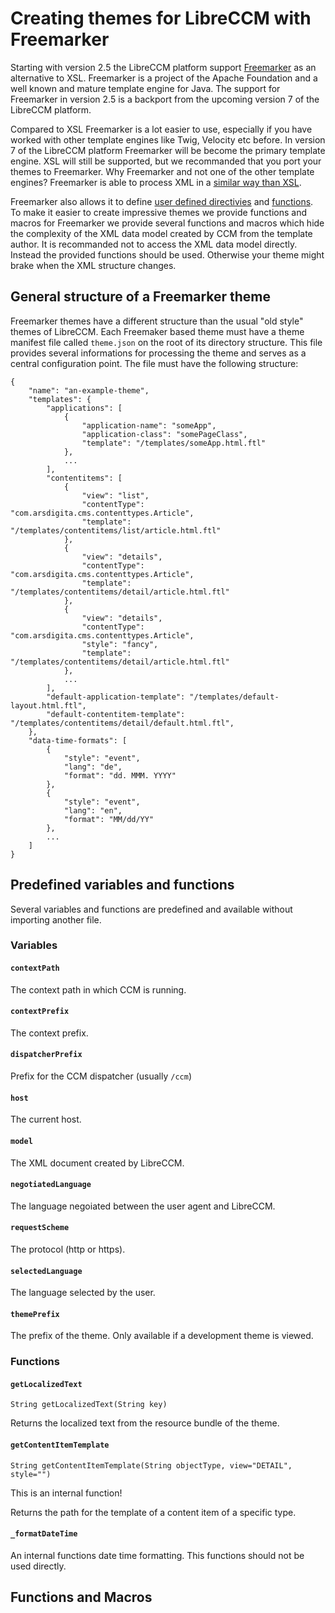 # Creating themes for LibreCCM with Freemarker

Starting with version 2.5 the LibreCCM platform support 
[Freemarker](https://freemarker.apache.org) as an alternative to XSL. 
Freemarker is a project of the Apache Foundation and a well known and 
mature template engine for Java. The support for Freemarker in version 2.5 
is a backport from the upcoming version 7 of the LibreCCM platform. 

Compared to XSL Freemarker is a lot easier to use, especially if you have
worked with other template engines like Twig, Velocity etc before. In 
version 7 of the LibreCCM platform Freemarker will be become the primary 
template  engine. XSL will still be supported, but we recommanded that you 
port your themes to Freemarker. Why Freemarker and not one of the other 
template  engines? Freemarker is able to process XML in a 
[similar way than XSL](https://freemarker.apache.org/docs/xgui.html). 

Freemarker also allows it to define 
[user defined directivies](https://freemarker.apache.org/docs/dgui_misc_userdefdir.html)
and [functions](https://freemarker.apache.org/docs/ref_directive_function.html).
To make it easier to create impressive themes we provide functions and
macros for Freemarker we provide several functions and macros which hide the
complexity of the XML data model created by CCM from the template author. 
It is recommanded not to access the XML data model directly. Instead the 
provided functions should be used. Otherwise your theme might brake when 
the XML structure changes. 

## General structure of a Freemarker theme

Freemarker themes have a different structure than the usual "old style" themes 
of LibreCCM. Each Freemaker based theme must have a theme manifest file
called `theme.json` on the root of its directory structure. This file
provides several informations for processing the theme and serves as a
central configuration point. The file must have the following structure:

    {
        "name": "an-example-theme",
        "templates": {
            "applications": [
                {
                    "application-name": "someApp",
                    "application-class": "somePageClass",
                    "template": "/templates/someApp.html.ftl"
                },
                ...                
            ],
            "contentitems": [
                {
                    "view": "list",
                    "contentType": "com.arsdigita.cms.contenttypes.Article",
                    "template": "/templates/contentitems/list/article.html.ftl"
                },
                {
                    "view": "details",
                    "contentType": "com.arsdigita.cms.contenttypes.Article",
                    "template": "/templates/contentitems/detail/article.html.ftl"
                },
                {
                    "view": "details",                    
                    "contentType": "com.arsdigita.cms.contenttypes.Article",
                    "style": "fancy",
                    "template": "/templates/contentitems/detail/article.html.ftl"
                },
                ...
            ],
            "default-application-template": "/templates/default-layout.html.ftl",
            "default-contentitem-template": "/templates/contentitems/detail/default.html.ftl",
        },
        "data-time-formats": [
            {
                "style": "event",
                "lang": "de",
                "format": "dd. MMM. YYYY"
            },
            {
                "style": "event",
                "lang": "en",
                "format": "MM/dd/YY"
            },
            ...
        ]
    }



## Predefined variables and functions

Several variables and functions are predefined and available without 
importing another file. 

### Variables

#### `contextPath`

The context path in which CCM is running.

#### `contextPrefix`

The context prefix.

#### `dispatcherPrefix`

Prefix for the CCM dispatcher (usually `/ccm`)

#### `host`

The current host.

#### `model`

The XML document created by LibreCCM.

#### `negotiatedLanguage`

The language negoiated between the user agent and LibreCCM.

#### `requestScheme`

The protocol (http or https).

#### `selectedLanguage`

The language selected by the user.

#### `themePrefix`

The prefix of the theme. Only available if a development theme is viewed.

### Functions

#### `getLocalizedText`

```
String getLocalizedText(String key)
```

Returns the localized text from the resource bundle of the theme. 

#### `getContentItemTemplate` 

```
String getContentItemTemplate(String objectType, view="DETAIL", style="")
```

This is an internal function!

Returns the path for the template of a content item of a specific type. 

#### `_formatDateTime`

An internal functions date time formatting. This functions should not be
used directly.

## Functions and Macros



